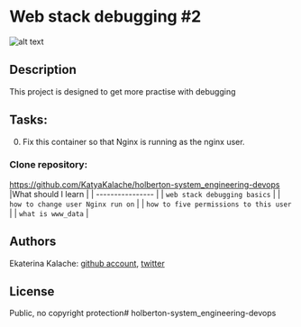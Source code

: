 # Web stack debugging #2
![alt text](http://i.imgur.com/wMLVEZN.jpg)
## Description
This project is designed to get more practise with debugging
## Tasks:
0. Fix this container so that Nginx is running as the nginx user.
### __Clone repository:__
https://github.com/KatyaKalache/holberton-system_engineering-devops
|What should I learn  |
| ---------------- |
|    `web stack debugging basics`   |
|    `how to change user Nginx run on`    |
|    `how to five permissions to this user` |
|    `what is www_data` |

## Authors

Ekaterina Kalache: [github account](https://github.com/KatyaKalache), [twitter](https://twitter.com/KatyaKalache)

## License
Public, no copyright protection# holberton-system_engineering-devops
